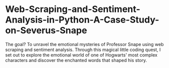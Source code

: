 # Web-Scraping-and-Sentiment-Analysis-in-Python-A-Case-Study-on-Severus-Snape
The goal? To unravel the emotional mysteries of Professor Snape using web scraping and sentiment analysis. Through this magical little coding quest, I set out to explore the emotional world of one of Hogwarts' most complex characters and discover the enchanted words that shaped his story.
